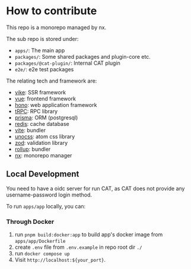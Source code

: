 # How to contribute

This repo is a monorepo managed by nx.

The sub repo is stored under:

- `apps/`: The main app
- `packages/`: Some shared packages and plugin-core etc.
- `packages/@cat-plugin/`: Internal CAT plugin
- `e2e/`: e2e test packages

The relating tech and framework are:

- [vike](https://vike.dev/): SSR framework
- [vue](https://vuejs.org/): frontend framework
- [hono](https://hono.dev/): web application framework
- [tRPC](https://trpc.io/): RPC library
- [prisma](https://www.prisma.io/): ORM (postgresql)
- [redis](https://redis.io/): cache database
- [vite](https://vite.dev/): bundler
- [unocss](https://unocss.dev/): atom css library
- [zod](https://zod.dev/): validation library
- [rollup](https://rollupjs.org/): bundler
- [nx](https://nx.dev/): monorepo manager

## Local Development

You need to have a oidc server for run CAT, as CAT does not provide any username-password login method.

To run `apps/app` locally, you can:

### Through Docker

1. run `pnpm build:docker:app` to build app's docker image from `apps/app/Dockerfile`
2. create `.env` file from `.env.example` in repo root dir `./`
3. run `docker compose up`
4. Visit `http://localhost:${your_port}`.
